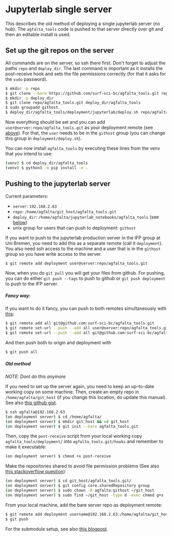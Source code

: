 # Jupyterlab single server

This describes the old method of deploying a single jupyterlab server (no hub). The `agfalta_tools` code is pushed to that server directly over git and then an editable install is used.

## Set up the git repos on the server

All commands are on the server, so ssh there first. Don't forget to adjust the paths `repo` and `deploy_dir`. The last command is important as it installs the post-receive hook and sets the file permissions correctly (for that it asks for the `sudo` password).

```sh
$ mkdir -p repo
$ git clone --bare https://github.com/surf-sci-bc/agfalta_tools.git repo/agfalta_tools.git
$ mkdir -p deploy_dir
$ git clone repo/agfalta_tools.git deploy_dir/agfalta_tools
$ sudo groupadd githost
$ deploy_dir/agfalta_tools/deployment/jupyterlab/deploy.sh repo/agfalta_tools.git
```

Now everything should be set and you can add `user@server:repo/agfalta_tools.git` as your deployment remote (see [above](#Pushing-to-the-jupyterlab-server)). For that, the `user` needs to be in the `githost` group (you can change this group in `deployment/deploy.sh`).

You can now install `agfalta_tools` by executing these lines from the venv that you intend to use:

```sh
(venv) $ cd deploy_dir/agfalta_tools
(venv) $ python3 -m pip install -e .
```

## Pushing to the jupyterlab server

Current parameters:

* `server`: `192.168.2.63`
* `repo`: `/home/agfalta/git_host/agfalta_tools.git`
* `deploy_dir`: `/home/agfalta/jupyterlab_notebooks/agfalta_tools` (see [below](Set-up-the-git-repos-on-the-server))
* unix group for users that can push to deployment: `githost`

If you want to push to the jupyterlab production server in the IFP group at Uni Bremen, you need to add this as a separate remote (call it `deployment`). You also need ssh access to the machine and a user that is in the `githost` group so you have write access to the server.

```sh
$ git remote add deployment user@server:repo/agfalta_tools.git
```

Now, when you do `git pull` you will get your files from github. For pushing, you can do either `git push --tags` to push to github or `git push deployment` to push to the IFP server.

##### Fancy way:

If you want to do it fancy, you can push to both remotes simultaneously with [this](https://stackoverflow.com/questions/5785549/able-to-push-to-all-git-remotes-with-the-one-command):

```sh
$ git remote add all git@github.com:surf-sci-bc/agfalta_tools.git
$ git remote set-url --push --add all user@server:repo/agfalta_tools.git
$ git remote set-url --push --add all git@github.com:surf-sci-bc/agfalta_tools.git
```

And then push both to origin and deployment with

```sh
$ git push all
```



##### Old method

*NOTE: Dont do this anymore*

If you need to set up the server again, you need to keep an up-to-date working copy on some machine. Then, create an empty repo in `/home/agfalta/git_host` (if you change this location, do update this manual). See also [this github gist](https://gist.github.com/noelboss/3fe13927025b89757f8fb12e9066f2fa).

```sh
$ ssh agfalta@192.168.2.63
(on deployment server) $ cd /home/agfalta/
(on deployment server) $ mkdir git_host && cd git_host
(on deployment server) $ git init --bare agfalta_tools.git
```

Then, copy the `post-receive` script from your local working copy `agfalta_tools/deployment/` into `agfalta_tools.git/hooks` and remember to make it executable:

```sh
(on deployment server) $ chmod +x post-receive
```

Make the repositories shared to avoid file permission problems (See also [this stackoverflow question](https://stackoverflow.com/questions/6448242/git-push-error-insufficient-permission-for-adding-an-object-to-repository-datab)):

```sh
(on deployment server) $ cd git_host/agfalta_tools.git/
(on deployment server) $ git config core.sharedRepository group
(on deployment server) $ sudo chown -R agfalta:githost ~/git_host
(on deployment server) $ sudo find ~/git_host -type d -exec chmod g+s '{}' +
```

From your local machine, add the bare server repo as deployment remote:

```sh
$ git remote add deployment username@192.168.2.63:/home/agfalta/git_host/agfalta_tools.git
$ git push
```

For the submodule setup, see also [this blogpost](http://blog.davidecoppola.com/2015/02/how-to-create-git-submodule-from-repository-subdirectory/).
